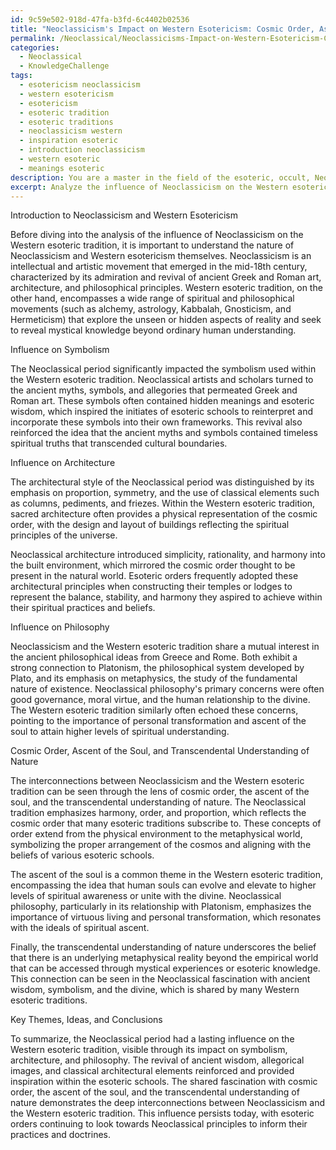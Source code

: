 ```yaml
---
id: 9c59e502-918d-47fa-b3fd-6c4402b02536
title: "Neoclassicism's Impact on Western Esotericism: Cosmic Order, Ascent of the Soul, and Transcendental Understanding"
permalink: /Neoclassical/Neoclassicisms-Impact-on-Western-Esotericism-Cosmic-Order-Ascent-of-the-Soul-and-Transcendental-Unde/
categories:
  - Neoclassical
  - KnowledgeChallenge
tags:
  - esotericism neoclassicism
  - western esotericism
  - esotericism
  - esoteric tradition
  - esoteric traditions
  - neoclassicism western
  - inspiration esoteric
  - introduction neoclassicism
  - western esoteric
  - meanings esoteric
description: You are a master in the field of the esoteric, occult, Neoclassical and Education. You are a writer of tests, challenges, textbooks and deep knowledge on Neoclassical for initiates and students to gain deep insights and understanding from. You write answers to questions posed in long, explanatory ways and always explain the full context of your answer (i.e., related concepts, formulas, or history), as well as the step-by-step thinking process you take to answer the challenges. Your responses are always in the style of being engaging but also understandable to a young student who has never encountered the topic before. Summarize the key themes, ideas, and conclusions at the end.
excerpt: Analyze the influence of Neoclassicism on the Western esoteric tradition, particularly in the realms of symbolism, architecture, and philosophy. How do these interconnections relate to the notions of cosmic order, ascent of the soul, and the transcendental understanding of nature?
---
```

Introduction to Neoclassicism and Western Esotericism

Before diving into the analysis of the influence of Neoclassicism on the Western esoteric tradition, it is important to understand the nature of Neoclassicism and Western esotericism themselves. Neoclassicism is an intellectual and artistic movement that emerged in the mid-18th century, characterized by its admiration and revival of ancient Greek and Roman art, architecture, and philosophical principles. Western esoteric tradition, on the other hand, encompasses a wide range of spiritual and philosophical movements (such as alchemy, astrology, Kabbalah, Gnosticism, and Hermeticism) that explore the unseen or hidden aspects of reality and seek to reveal mystical knowledge beyond ordinary human understanding.

Influence on Symbolism

The Neoclassical period significantly impacted the symbolism used within the Western esoteric tradition. Neoclassical artists and scholars turned to the ancient myths, symbols, and allegories that permeated Greek and Roman art. These symbols often contained hidden meanings and esoteric wisdom, which inspired the initiates of esoteric schools to reinterpret and incorporate these symbols into their own frameworks. This revival also reinforced the idea that the ancient myths and symbols contained timeless spiritual truths that transcended cultural boundaries.

Influence on Architecture

The architectural style of the Neoclassical period was distinguished by its emphasis on proportion, symmetry, and the use of classical elements such as columns, pediments, and friezes. Within the Western esoteric tradition, sacred architecture often provides a physical representation of the cosmic order, with the design and layout of buildings reflecting the spiritual principles of the universe.

Neoclassical architecture introduced simplicity, rationality, and harmony into the built environment, which mirrored the cosmic order thought to be present in the natural world. Esoteric orders frequently adopted these architectural principles when constructing their temples or lodges to represent the balance, stability, and harmony they aspired to achieve within their spiritual practices and beliefs.

Influence on Philosophy

Neoclassicism and the Western esoteric tradition share a mutual interest in the ancient philosophical ideas from Greece and Rome. Both exhibit a strong connection to Platonism, the philosophical system developed by Plato, and its emphasis on metaphysics, the study of the fundamental nature of existence. Neoclassical philosophy's primary concerns were often good governance, moral virtue, and the human relationship to the divine. The Western esoteric tradition similarly often echoed these concerns, pointing to the importance of personal transformation and ascent of the soul to attain higher levels of spiritual understanding.

Cosmic Order, Ascent of the Soul, and Transcendental Understanding of Nature

The interconnections between Neoclassicism and the Western esoteric tradition can be seen through the lens of cosmic order, the ascent of the soul, and the transcendental understanding of nature. The Neoclassical tradition emphasizes harmony, order, and proportion, which reflects the cosmic order that many esoteric traditions subscribe to. These concepts of order extend from the physical environment to the metaphysical world, symbolizing the proper arrangement of the cosmos and aligning with the beliefs of various esoteric schools.

The ascent of the soul is a common theme in the Western esoteric tradition, encompassing the idea that human souls can evolve and elevate to higher levels of spiritual awareness or unite with the divine. Neoclassical philosophy, particularly in its relationship with Platonism, emphasizes the importance of virtuous living and personal transformation, which resonates with the ideals of spiritual ascent.

Finally, the transcendental understanding of nature underscores the belief that there is an underlying metaphysical reality beyond the empirical world that can be accessed through mystical experiences or esoteric knowledge. This connection can be seen in the Neoclassical fascination with ancient wisdom, symbolism, and the divine, which is shared by many Western esoteric traditions.

Key Themes, Ideas, and Conclusions

To summarize, the Neoclassical period had a lasting influence on the Western esoteric tradition, visible through its impact on symbolism, architecture, and philosophy. The revival of ancient wisdom, allegorical images, and classical architectural elements reinforced and provided inspiration within the esoteric schools. The shared fascination with cosmic order, the ascent of the soul, and the transcendental understanding of nature demonstrates the deep interconnections between Neoclassicism and the Western esoteric tradition. This influence persists today, with esoteric orders continuing to look towards Neoclassical principles to inform their practices and doctrines.
